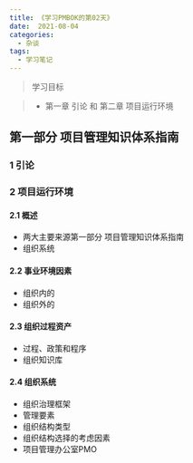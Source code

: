 ```yaml
---
title: 《学习PMBOK的第02天》
date:  2021-08-04
categories:
  - 杂谈
tags:
  - 学习笔记
---
```


> 学习目标

> - 第一章 引论 和 第二章 项目运行环境

## 第一部分 项目管理知识体系指南

### 1 引论

### 2 项目运行环境
#### 2.1 概述

- 两大主要来源第一部分 项目管理知识体系指南
- 组织系统

#### 2.2 事业环境因素

- 组织内的
- 组织外的

#### 2.3 组织过程资产

- 过程、政策和程序
- 组织知识库

#### 2.4 组织系统

- 组织治理框架
- 管理要素
- 组织结构类型
- 组织结构选择的考虑因素
- 项目管理办公室PMO